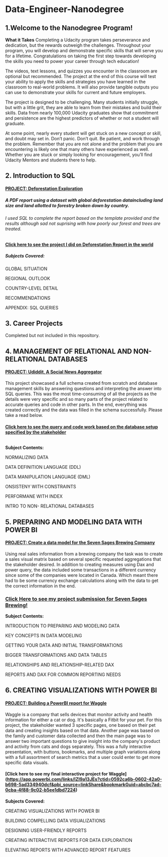 # Data-Engineer-Nanodegree

## 1.Welcome to the Nanodegree Program!

**What it Takes**
Completing a Udacity program takes perseverance and dedication, but the rewards outweigh the challenges. Throughout your program, you will develop and demonstrate specific skills that will serve you for a lifetime. Congratulations on taking the first step towards developing the skills you need to power your career through tech education!

The videos, text lessons, and quizzes you encounter in the classroom are optional but recommended. The project at the end of this course will test your ability to apply the skills and strategies you have learned in the classroom to real-world problems. It will also provide tangible outputs you can use to demonstrate your skills for current and future employers.

The project is designed to be challenging. Many students initially struggle, but with a little grit, they are able to learn from their mistakes and build their skills. Data from nearly 100,000 Udacity graduates show that commitment and persistence are the highest predictors of whether or not a student will graduate.

At some point, nearly every student will get stuck on a new concept or skill, and doubt may set in. Don’t panic. Don’t quit. Be patient, and work through the problem. Remember that you are not alone and the problem that you are encountering is likely one that many others have experienced as well. Whether you are stuck or simply looking for encouragement, you’ll find Udacity Mentors and students there to help.

## **2. Introduction to SQL**

#### <u>PROJECT: Deforestation Exploration</u>

##### A PDF report using a dataset with global deforestation dataincluding land size and land allotted to forestry broken down by country.

###### I used SQL to complete the report based on the template provided and the results although sad not suprising with how poorly our forest and trees are treated.

#### **[Click here to see the project I did on Deforestation Report in the world](https://github.com/mathewmahoneyds20/Data-Engineer-Nanodegree/blob/main/Section%20Projects/deforestation-mathew-mahoney.pdf)**

##### Subjects Covered: 

GLOBAL SITUATION

REGIONAL OUTLOOK

COUNTRY-LEVEL DETAIL

RECOMMENDATIONS

APPENDIX: SQL QUERIES

## 3. Career Projects
Completed but not included in this repository.


## 4. MANAGEMENT OF  RELATIONAL AND NON-RELATIONAL DATABASES

#### <u>PROJECT: Udiddit, A Social News Aggregator</u>

This project showcased a full schema created from scratch and database management skills by answering questions and interpreting the answer into SQL queries.  This was the most time-consuming of all the projects as the details were very specific and so many parts of the project related to accurate queries and code in other parts.  In the end, everything was created correctly and the data was filled in the schema successfully.  Please take a read below.

#### **[Click here to see the query  and code work based on the database setup specified by the stakeholder](https://github.com/mathewmahoneyds20/Data-Engineer-Nanodegree/blob/main/Udiddit%20-%20Mathew%20Mahoney%20UDACITY.pdf)**

###### 

**Subject Contents:**

NORMALIZING DATA

DATA DEFINITION LANGUAGE (DDL)

DATA MANIPULATION LANGUAGE (DML)

ONSISTENY WITH CONSTRAINTS

PERFORMANE WITH INDEX

INTRO TO NON- RELATIONAL DATABASES

## 5. PREPARING AND MODELING DATA WITH POWER BI

#### <u>PROJECT: Create a data model for the Seven Sages Brewing Company</u>

Using real sales information from a brewing company the task was to create a sales visual matrix based on several specific requested aggregations that the stakeholder desired.  In addition to creating measures using Dax and power query, the data included some transactions in a different currency since some of the companies were located in Canada.  Which meant there had to be some currency exchange calculations along with the data to get the correct information in the end.

### [Click Here to see my project submission for Seven Sages Brewing!](https://app.powerbi.com/links/Ld9D6ym9bi?ctid=0592ca6b-0602-42a0-b698-5ad334940dcf&pbi_source=linkShare)



**Subject Contents:**

INTRODUCTION TO PREPARING AND MODELING DATA

KEY CONCEPTS IN DATA MODELING

GETTING YOUR DATA AND INITIAL TRANSFORMATIONS

BIGGER TRANSFORMATIONS AND DATA TABLES

RELATIONSHIPS AND RELATIONSHIP-RELATED DAX

REPORTS AND DAX FOR COMMON REPORTING NEEDS



## 6. CREATING VISUALIZATIONS WITH POWER BI

#### <u>PROJECT: Building a PowerBI report for Waggle</u>

Waggle is a company that sells devices that monitor activity and health information for either a cat or dog.  It's basically a Fitbit for your pet.  For this project, the stakeholder wanted 3 specific pages, one based on their pet data and creating insights based on that data.  Another page was based on the family and customer data collected and then the main page was to answer two important questions to give insight into the company's product and activity from cats and dogs separately.    This was a fully interactive presentation, with buttons, bookmarks, and multiple graph variations along with a full assortment of search metrics that a user could enter to get more specific data visuals.

#### [Click here to see my final interactive project for Waggle] (https://app.powerbi.com/links/IZI9a13JEs?ctid=0592ca6b-0602-42a0-b698-5ad334940dcf&pbi_source=linkShare&bookmarkGuid=abcbc7ad-0cba-4f88-9c02-b5ee1dbd7224)



**Subjects Covered:**

CREATING VISUALIZATIONS WITH POWER BI

BUILDING COMPELLING DATA VISUALIZATIONS

DESIGNING USER-FRIENDLY REPORTS

CREATING INTERACTIVE REPORTS FOR DATA EXPLORATION

ELEVATING REPORTS WITH ADVANCED REPORT FEATURES
